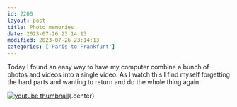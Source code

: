 ```yaml
---
id: 2200
layout: post
title: Photo memories
date: 2023-07-26 23:14:13
modified: 2023-07-26 23:14:13
categories: ['Paris to Frankfurt']
---
```



Today I found an easy way to have my computer combine a bunch of photos and videos into a single video. As I watch this I find myself forgetting the hard parts and wanting to return and do the whole thing again.   

[![youtube thumbnail](https://i.ytimg.com/vi/JC7zLbsodNE/hqdefault.jpg)](https://www.youtube.com/watch?v=JC7zLbsodNE){.center}


